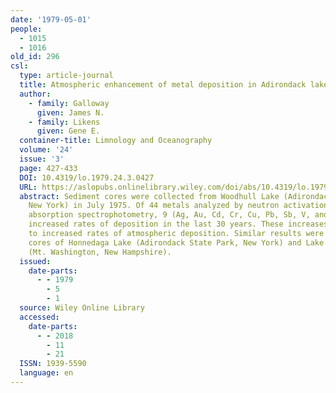 ```yaml
---
date: '1979-05-01'
people:
  - 1015
  - 1016
old_id: 296
csl:
  type: article-journal
  title: Atmospheric enhancement of metal deposition in Adirondack lake sediments1
  author:
    - family: Galloway
      given: James N.
    - family: Likens
      given: Gene E.
  container-title: Limnology and Oceanography
  volume: '24'
  issue: '3'
  page: 427-433
  DOI: 10.4319/lo.1979.24.3.0427
  URL: https://aslopubs.onlinelibrary.wiley.com/doi/abs/10.4319/lo.1979.24.3.0427
  abstract: Sediment cores were collected from Woodhull Lake (Adirondack State Park,
    New York) in July 1975. Of 44 metals analyzed by neutron activation and atomic
    absorption spectrophotometry, 9 (Ag, Au, Cd, Cr, Cu, Pb, Sb, V, and Zn) showed
    increased rates of deposition in the last 30 years. These increases are attributed
    to increased rates of atmospheric deposition. Similar results were obtained from
    cores of Honnedaga Lake (Adirondack State Park, New York) and Lake of the Clouds
    (Mt. Washington, New Hampshire).
  issued:
    date-parts:
      - - 1979
        - 5
        - 1
  source: Wiley Online Library
  accessed:
    date-parts:
      - - 2018
        - 11
        - 21
  ISSN: 1939-5590
  language: en
---
```

